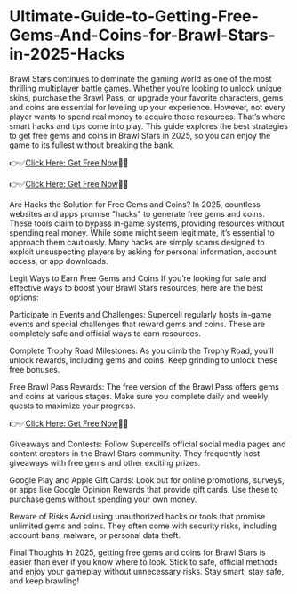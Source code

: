 # Ultimate-Guide-to-Getting-Free-Gems-And-Coins-for-Brawl-Stars-in-2025-Hacks

Brawl Stars continues to dominate the gaming world as one of the most thrilling multiplayer battle games. Whether you’re looking to unlock unique skins, purchase the Brawl Pass, or upgrade your favorite characters, gems and coins are essential for leveling up your experience. However, not every player wants to spend real money to acquire these resources. That’s where smart hacks and tips come into play. This guide explores the best strategies to get free gems and coins in Brawl Stars in 2025, so you can enjoy the game to its fullest without breaking the bank.


👉✅[Click Here: Get Free Now](https://t.co/CSXYoMh0Jw)🔶🔷

👉✅[Click Here: Get Free Now](https://t.co/CSXYoMh0Jw)🔶🔷


Are Hacks the Solution for Free Gems and Coins?
In 2025, countless websites and apps promise "hacks" to generate free gems and coins. These tools claim to bypass in-game systems, providing resources without spending real money. While some might seem legitimate, it’s essential to approach them cautiously. Many hacks are simply scams designed to exploit unsuspecting players by asking for personal information, account access, or app downloads.

Legit Ways to Earn Free Gems and Coins
If you’re looking for safe and effective ways to boost your Brawl Stars resources, here are the best options:

Participate in Events and Challenges: Supercell regularly hosts in-game events and special challenges that reward gems and coins. These are completely safe and official ways to earn resources.

Complete Trophy Road Milestones: As you climb the Trophy Road, you’ll unlock rewards, including gems and coins. Keep grinding to unlock these free bonuses.

Free Brawl Pass Rewards: The free version of the Brawl Pass offers gems and coins at various stages. Make sure you complete daily and weekly quests to maximize your progress.

👉✅[Click Here: Get Free Now](https://t.co/CSXYoMh0Jw)🔶🔷

Giveaways and Contests: Follow Supercell’s official social media pages and content creators in the Brawl Stars community. They frequently host giveaways with free gems and other exciting prizes.

Google Play and Apple Gift Cards: Look out for online promotions, surveys, or apps like Google Opinion Rewards that provide gift cards. Use these to purchase gems without spending your own money.

Beware of Risks
Avoid using unauthorized hacks or tools that promise unlimited gems and coins. They often come with security risks, including account bans, malware, or personal data theft.

Final Thoughts
In 2025, getting free gems and coins for Brawl Stars is easier than ever if you know where to look. Stick to safe, official methods and enjoy your gameplay without unnecessary risks. Stay smart, stay safe, and keep brawling!
